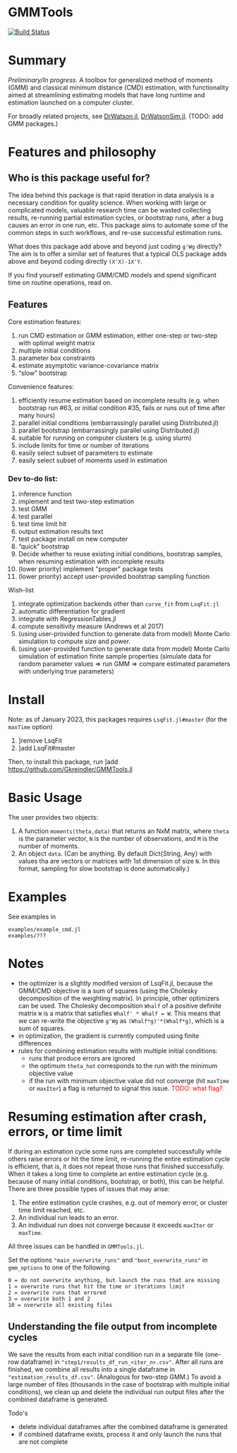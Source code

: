 # GMMTools

[![Build Status](https://github.com/Gkreindler/GMMTools.jl/actions/workflows/CI.yml/badge.svg?branch=main)](https://github.com/Gkreindler/GMMTools.jl/actions/workflows/CI.yml?query=branch%3Amain)


# Summary 
*Preliminary/In progress.*
A toolbox for generalized method of moments (GMM) and classical minimum distance (CMD) estimation, with functionality aimed at streamlining estimating models that have long runtime and estimation launched on a computer cluster.

For broadly related projects, see [DrWatson.jl](https://github.com/JuliaDynamics/DrWatson.jl), [DrWatsonSim.jl](https://github.com/sebastianpech/DrWatsonSim.jl). (TODO: add GMM packages.)

# Features and philosophy
## Who is this package useful for?
The idea behind this package is that rapid iteration in data analysis is a necessary condition for quality science. When working with large or complicated models, valuable research time can be wasted collecting results, re-running partial estimation cycles, or bootstrap runs, after a bug causes an error in one run, etc. This package aims to automate some of the common steps in such workflows, and re-use successful estimation runs.

What does this package add above and beyond just coding `g'Wg` directly? The aim is to offer a similar set of features that a typical OLS package adds above and beyond coding directly `(X'X)-1X'Y`.

If you find yourself estimating GMM/CMD models and spend significant time on routine operations, read on.

## Features
Core estimation features:
1. run CMD estimation or GMM estimation, either one-step or two-step with optimal weight matrix
1. multiple initial conditions
1. parameter box constraints
1. estimate asymptotic variance-covariance matrix
1. “slow” bootstrap

Convenience features:
1. efficiently resume estimation based on incomplete results (e.g. when bootstrap run #63, or initial condition #35, fails or runs out of time after many hours)
1. parallel initial conditions (embarrassingly parallel using Distributed.jl)
1. parallel bootstrap (embarrassingly parallel using Distributed.jl)
1. suitable for running on computer clusters (e.g. using slurm)
1. include limits for time or number of iterations 
1. easily select subset of parameters to estimate
1. easily select subset of moments used in estimation

### Dev to-do list:
1. inference function
1. implement and test two-step estimation
1. test GMM
1. test parallel
1. test time limit hit
1. output estimation results text
1. test package install on new computer
1. “quick” bootstrap
1. Decide whether to reuse existing initial conditions, bootstrap samples, when resuming estimation with incomplete results
1. (lower priority) implement "proper" package tests
1. (lower priority) accept user-provided bootstrap sampling function


Wish-list
1. integrate optimization backends other than `curve_fit` from `LsqFit.jl`
1. automatic differentiation for gradient
1. integrate with RegressionTables.jl
1. compute sensitivity measure (Andrews et al 2017)
1. (using user-provided function to generate data from model) Monte Carlo simulation to compute size and power.
1. (using user-provided function to generate data from model) Monte Carlo simulation of estimation finite sample properties (simulate data for random parameter values ⇒ run GMM ⇒ compare estimated parameters with underlying true parameters)

# Install
Note: as of January 2023, this packages requires `LsqFit.jl#master` (for the `maxTime` option)
1. ]remove LsqFit
1. ]add LsqFit#master

Then, to install this package, run ]add https://github.com/Gkreindler/GMMTools.jl


# Basic Usage
The user provides two objects:
1. A function `moments(theta,data)` that returns an NxM matrix, where `theta` is the parameter vector, `N` is the number of observations, and `M` is the number of moments.
1. An object `data`. (Can be anything. By default Dict{String, Any} with values tha are vectors or matrices with 1st dimension of size `N`. In this format, sampling for slow bootstrap is done automatically.)

# Examples
See examples in 
```
examples/example_cmd.jl
examples/???
```

# Notes
- the optimizer is a slightly modified version of LsqFit.jl, because the GMM/CMD objective is a sum of squares (using the Cholesky decomposition of the weighting matrix). In principle, other optimizers can be used. The Cholesky decomposition `Whalf` of a positive definite matrix `W` is a matrix that satisfies `Whalf' * Whalf = W`. This means that we can re-write the objective `g'Wg` as `(Whalf*g)'*(Whalf*g)`, which is a sum of squares.
- in optimization, the gradient is currently computed using finite differences
- rules for combining estimation results with multiple initial conditions: 
    - runs that produce errors are ignored
    - the optimum `theta_hat` corresponds to the run with the minimum objective value
    - if the run with minimum objective value did not converge (hit `maxTime` or `maxIter`) a flag is returned to signal this issue. <span style="color:red"> TODO: what flag?. </span>


# Resuming estimation after crash, errors, or time limit
If during an estimation cycle some runs are completed successfully while others raise errors or hit the time limit, re-running the entire estimation cycle is efficient, that is, it does not repeat those runs that finished successfully. When it takes a long time to complete an entire estimation cycle (e.g. because of many initial conditions, bootstrap, or both), this can be helpful. There are three possible types of issues that may arise:
1) The entire estimation cycle crashes, e.g. out of memory error, or cluster time limit reached, etc.
2) An individual run leads to an error.
3) An individual run does not converge because it exceeds `maxIter` or `maxTime`.

All three issues can be handled in `GMMTools.jl`.

Set the options `"main_overwrite_runs"` and `"boot_overwrite_runs"`  in `gmm_options` to one of the following
```
0 = do not overwrite anything, but launch the runs that are missing
1 = overwrite runs that hit the time or iterations limit
2 = overwrite runs that errored
3 = overwrite both 1 and 2
10 = overwrite all existing files
```

## Understanding the file output from incomplete cycles
We save the results from each initial condition run in a separate file (one-row dataframe) in `"step1/results_df_run_<iter_n>.csv"`. After all runs are finished, we combine all results into a single dataframe in `"estimation_results_df.csv"`. (Analogous for two-step GMM.) To avoid a large number of files (thousands in the case of bootstrap with multiple initial conditions), we clean up and delete the individual run output files after the combined dataframe is generated.

Todo's
* delete individual dataframes after the combined dataframe is generated
* if combined dataframe exists, process it and only launch the runs that are not complete
